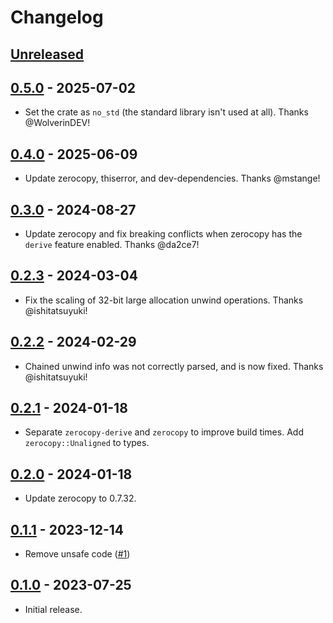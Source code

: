 # Changelog

## [Unreleased]

## [0.5.0] - 2025-07-02
* Set the crate as `no_std` (the standard library isn't used at all). Thanks @WolverinDEV!

## [0.4.0] - 2025-06-09
* Update zerocopy, thiserror, and dev-dependencies. Thanks @mstange!

## [0.3.0] - 2024-08-27
* Update zerocopy and fix breaking conflicts when zerocopy has the `derive` feature enabled. Thanks
  @da2ce7!

## [0.2.3] - 2024-03-04
* Fix the scaling of 32-bit large allocation unwind operations. Thanks @ishitatsuyuki!

## [0.2.2] - 2024-02-29
* Chained unwind info was not correctly parsed, and is now fixed. Thanks @ishitatsuyuki!

## [0.2.1] - 2024-01-18
* Separate `zerocopy-derive` and `zerocopy` to improve build times. Add `zerocopy::Unaligned` to
  types.

## [0.2.0] - 2024-01-18
* Update zerocopy to 0.7.32.

## [0.1.1] - 2023-12-14
* Remove unsafe code ([#1](https://github.com/mozilla/pe-unwind-info/pull/1))

## [0.1.0] - 2023-07-25
* Initial release.

[Unreleased]: https://github.com/mozilla/pe-unwind-info/compare/0.5.0...HEAD
[0.5.0]: https://github.com/mozilla/pe-unwind-info/compare/0.4.0...0.5.0
[0.4.0]: https://github.com/mozilla/pe-unwind-info/compare/0.3.0...0.4.0
[0.3.0]: https://github.com/mozilla/pe-unwind-info/compare/0.2.3...0.3.0
[0.2.3]: https://github.com/mozilla/pe-unwind-info/compare/0.2.2...0.2.3
[0.2.2]: https://github.com/mozilla/pe-unwind-info/compare/0.2.1...0.2.2
[0.2.1]: https://github.com/mozilla/pe-unwind-info/compare/0.2.0...0.2.1
[0.2.0]: https://github.com/mozilla/pe-unwind-info/compare/0.1.1...0.2.0
[0.1.1]: https://github.com/mozilla/pe-unwind-info/compare/0.1.0...0.1.1
[0.1.0]: https://github.com/mozilla/pe-unwind-info/releases/tag/0.0.1

